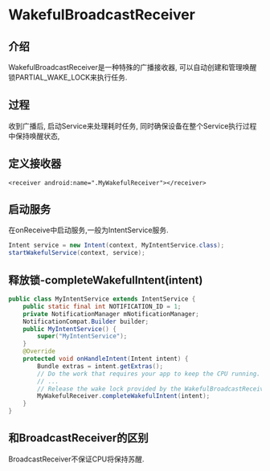 # WakefulBroadcastReceiver

## 介绍

WakefulBroadcastReceiver是一种特殊的广播接收器, 可以自动创建和管理唤醒锁PARTIAL_WAKE_LOCK来执行任务.

## 过程

收到广播后, 启动Service来处理耗时任务, 同时确保设备在整个Service执行过程中保持唤醒状态, 

## 定义接收器

`<receiver android:name=".MyWakefulReceiver"></receiver>`

## 启动服务

在onReceive中启动服务,一般为IntentService服务.


```java
Intent service = new Intent(context, MyIntentService.class);
startWakefulService(context, service);
```

## 释放锁-completeWakefulIntent(intent)


```java
public class MyIntentService extends IntentService {
    public static final int NOTIFICATION_ID = 1;
    private NotificationManager mNotificationManager;
    NotificationCompat.Builder builder;
    public MyIntentService() {
        super("MyIntentService");
    }
    @Override
    protected void onHandleIntent(Intent intent) {
        Bundle extras = intent.getExtras();
        // Do the work that requires your app to keep the CPU running.
        // ...
        // Release the wake lock provided by the WakefulBroadcastReceiver.
        MyWakefulReceiver.completeWakefulIntent(intent);
    }
}

```

## 和BroadcastReceiver的区别

BroadcastReceiver不保证CPU将保持苏醒.

